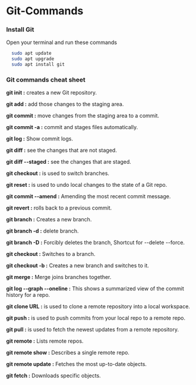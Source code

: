 # Git-Commands

### Install Git

Open your terminal and run these commands

```bash
  sudo apt update
  sudo apt upgrade
  sudo apt install git
```
### Git commands cheat sheet
**git init :** creates a new Git repository.

**git add :** add those changes to the staging area.

**git commit :** move changes from the staging area to a commit.

**git commit -a :** commit and stages files automatically.

**git log :** Show commit logs.

**git diff :** see the changes that are not staged.

**git diff --staged :** see the changes that are staged.

**git checkout :** is used to switch branches.

**git reset :** is used to undo local changes to the state of a Git repo.

**git commit --amend :** Amending the most recent commit message.

**git revert :** rolls back to a previous commit.

**git branch <name> :** Creates a new branch.

**git branch -d <branch> :** delete branch.

**git branch -D <branch> :** Forcibly deletes the branch, Shortcut for --delete --force.

**git checkout <branch> :** Switches to a branch.

**git checkout -b <branch> :** Creates a new branch and switches to it.

**git merge <branch> :** Merge joins branches together. 

**git log --graph --oneline :** This shows a summarized view of the commit history for a repo.

**git clone URL :** is used to clone a remote repository into a local workspace.

**git push :** is used to push commits from your local repo to a remote repo.

**git pull :** is used to fetch the newest updates from a remote repository.

**git remote :** Lists remote repos.
  
**git remote show <name> :** Describes a single remote repo.
  
**git remote update :** Fetches the most up-to-date objects.
  
**git fetch :** Downloads specific objects.
